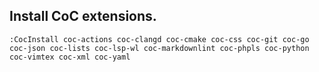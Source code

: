 
## Install CoC extensions.
```console
:CocInstall coc-actions coc-clangd coc-cmake coc-css coc-git coc-go coc-json coc-lists coc-lsp-wl coc-markdownlint coc-phpls coc-python coc-vimtex coc-xml coc-yaml
```
